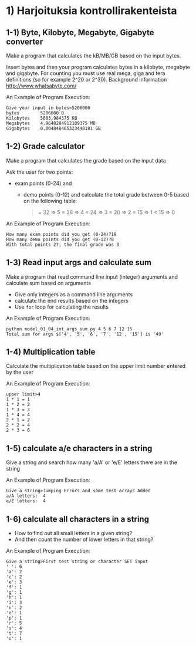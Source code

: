 # 1) Harjoituksia kontrollirakenteista

## 1-1) Byte, Kilobyte, Megabyte, Gigabyte converter

Make a program that calculates the kB/MB/GB based on the input bytes.

Insert bytes and then your program calculates bytes in a kilobyte, megabyte and gigabyte.
For counting you must use real mega, giga and tera definitions (so for example 2^20 or 2^30).
Background information http://www.whatsabyte.com/

An Example of Program Execution:

	Give your input in bytes>5206000
	bytes 		 5206000 B
	Kilobytes	 5083.984375 KB
	Megabytes	 4.9648284912109375 MB
	Gigabytes	 0.004848465323448181 GB


## 1-2) Grade calculator

Make a program that calculates the grade based on the input data

Ask the user for two points:
* exam points   (0-24) and
  * demo points  (0-12)
  and calculate the total grade between 0-5 based on the following table:


      >  = 32 	=> 5
      >  = 28 	=> 4
      >  = 24 	=> 3
      >  = 20 	=> 2
      >  = 15 	=> 1
      < 15   	=> 0


An Example of Program Execution:

	How many exam points did you get (0-24)?19
	How many demo points did you get (0-12)?8
	With total points 27, the final grade was 3

## 1-3) Read input args and calculate sum

Make a program that read command line input (integer) arguments and calculate sum based on arguments

* Give only integers as a command line arguments
* calculate the end results based on the integers
* Use `for` loop for calculating the results

An Example of Program Execution:

	python model_01_04_int_args_sum.py 4 5 6 7 12 15
	Total sum for args $['4', '5', '6', '7', '12', '15'] is '49'


## 1-4) Multiplication table

Calculate the multiplication table
based on the upper limit number entered by the user

An Example of Program Execution:

	upper limit>4
	1 * 1 = 1
	1 * 2 = 2
	1 * 3 = 3
	1 * 4 = 4
	2 * 1 = 2
	2 * 2 = 4
	2 * 3 = 6


## 1-5) calculate a/e characters in a string

Give a string and search how many 'a/A' or 'e/E' letters there are in the string

An Example of Program Execution:

	Give a string>Jumping Errors and some test arrays Added
	a/A letters:  4
	e/E letters:  4

## 1-6) calculate all characters in a string

* How to find out all small letters in a given string?
* And then count the number of lower letters in that string?

An Example of Program Execution:

	Give a string>First test string or character SET input
	' ': 6
	'a': 2
	'c': 2
	'e': 3
	'f': 1
	'g': 1
	'h': 1
	'i': 3
	'n': 2
	'o': 1
	'p': 1
	'r': 5
	's': 4
	't': 7
	'u': 1
